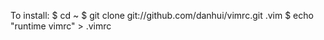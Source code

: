 To install:
    $ cd ~
    $ git clone git://github.com/danhui/vimrc.git .vim
    $ echo "runtime vimrc" > .vimrc
